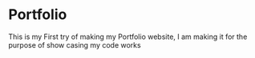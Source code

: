 # Portfolio
This is my First try of making my Portfolio website, I am making it  for the purpose of show casing my code works
